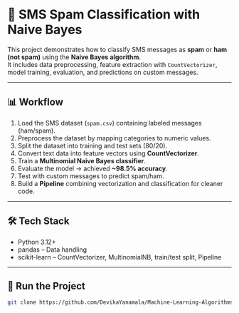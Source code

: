 # 📧 SMS Spam Classification with Naive Bayes

This project demonstrates how to classify SMS messages as **spam** or **ham (not spam)** using the **Naive Bayes algorithm**.  
It includes data preprocessing, feature extraction with `CountVectorizer`, model training, evaluation, and predictions on custom messages.

---

## 📊 Workflow
1. Load the SMS dataset (`spam.csv`) containing labeled messages (ham/spam).  
2. Preprocess the dataset by mapping categories to numeric values.  
3. Split the dataset into training and test sets (80/20).  
4. Convert text data into feature vectors using **CountVectorizer**.  
5. Train a **Multinomial Naive Bayes classifier**.  
6. Evaluate the model → achieved **~98.5% accuracy**.  
7. Test with custom messages to predict spam/ham.  
8. Build a **Pipeline** combining vectorization and classification for cleaner code.  

---

## 🛠️ Tech Stack
- Python 3.12+  
- pandas – Data handling  
- scikit-learn – CountVectorizer, MultinomialNB, train/test split, Pipeline  

---

## 🚀 Run the Project
```bash
git clone https://github.com/DevikaYanamala/Machine-Learning-Algorithms.git && cd Machine-Learning-Algorithms && pip install -r requirements.txt && jupyter notebook "Naive bayes spam.ipynb"
